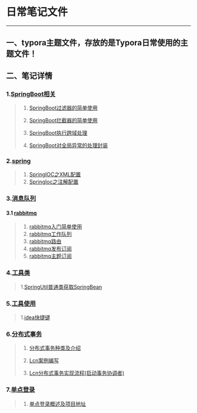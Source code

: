 # 日常笔记文件

--------------------------------------------------------------------------------



## 一、typora主题文件，存放的是Typora日常使用的主题文件！

## 二、笔记详情

### 1.[SpringBoot相关](.\SpringBoot)

> 1. [SpringBoot过滤器的简单使用](.\SpringBoot\SpringBoot过滤器的简单使用.md)
> 2. [SpringBoot拦截器的简单使用](.\SpringBoot\SpringBoot拦截器的简单使用.md)
>
> 3. [SpringBoot执行跨域处理](.\SpringBoot\SpringBoot执行跨域处理.md)
> 4.  [SpringBoot对全局异常的处理封装](.\SpringBoot\SpringBoot对全局异常的处理封装.md)

### 2.[spring](.\Spring)

> 1. [SpringIOC之XML配置](.\Spring\SpringIOC之XML配置.md)
> 2. [SpringIoc之注解配置](.\Spring\SpringIoc之注解配置.md)

### 3.[消息队列](.\消息队列)

#### 3.1 [rabbitmq](.\消息队列\rabbitmq)

> 1. [rabbitmq入门简单使用](.\消息队列\rabbitmq\rabbitmq入门简单使用.md)
> 2. [rabbitmq工作队列](.\消息队列\rabbitmq\rabbitmq工作队列.md)
> 3. [rabbitmq路由](.\消息队列\rabbitmq\rabbitmq路由.md)
> 4. [rabbitmq发布订阅](.\消息队列\rabbitmq\rabbitmq发布订阅.md)
> 5. [rabbitmq主题订阅](.\消息队列\rabbitmq\rabbitmq主题订阅.md)

### 4.[工具类](.\工具类)

> 1.[SpringUtil普通类获取SpringBean](.\工具类\SpringUtil普通类获取SpringBean.md)

### 5.[工具使用](.\工具使用)

> 1.[idea快捷键](.\工具使用\idea快捷键.md)

### 6.[分布式事务](.\分布式事务)

> 1. [分布式事务种类及介绍](.\分布式事务\分布式事务种类及介绍.md)
>
> 2. [Lcn案例编写](.\分布式事务\Lcn案例编写.md)
>
> 3. [Lcn分布式事务实现流程(启动事务协调者)](.\分布式事务\Lcn分布式事务实现流程(启动事务协调者).md)

### 7.[单点登录](.\单点登录)

> 1. [单点登录概述及项目地址](.\单点登录\单点登录概述及项目地址.md)

